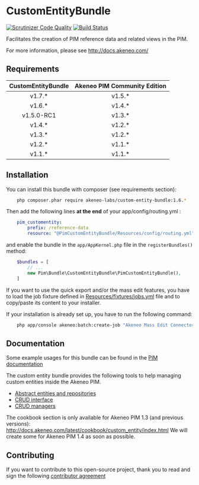 # CustomEntityBundle

[![Scrutinizer Code Quality](https://scrutinizer-ci.com/g/akeneo-labs/CustomEntityBundle/badges/quality-score.png?b=master)](https://scrutinizer-ci.com/g/akeneo-labs/CustomEntityBundle/?branch=master)
[![Build Status](https://travis-ci.org/akeneo-labs/CustomEntityBundle.svg?branch=master)](https://travis-ci.org/akeneo-labs/CustomEntityBundle)

Facilitates the creation of PIM reference data and related views in the PIM.

For more information, please see http://docs.akeneo.com/

## Requirements

| CustomEntityBundle   | Akeneo PIM Community Edition |
|:--------------------:|:----------------------------:|
| v1.7.*               | v1.5.*                       |
| v1.6.*               | v1.4.*                       |
| v1.5.0-RC1           | v1.3.*                       |
| v1.4.*               | v1.2.*                       |
| v1.3.*               | v1.2.*                       |
| v1.2.*               | v1.1.*                       |
| v1.1.*               | v1.1.*                       |

## Installation
You can install this bundle with composer (see requirements section):

```bash
    php composer.phar require akeneo-labs/custom-entity-bundle:1.6.*
```

Then add the following lines **at the end** of your app/config/routing.yml :

```yaml
    pim_customentity:
        prefix: /reference-data
        resource: "@PimCustomEntityBundle/Resources/config/routing.yml"
```

and enable the bundle in the `app/AppKernel.php` file in the `registerBundles()` method:

```php
    $bundles = [
        // ...
        new Pim\Bundle\CustomEntityBundle\PimCustomEntityBundle(),
    ]
```

If you want to use the quick export and/or the mass edit features, you have to load the job fixture defined in  [Resources/fixtures/jobs.yml](Resources/fixtures/jobs.yml) file and to copy/paste its content to your installer.

If your installation is already set up, you have to run the following command:

```bash
    php app/console akeneo:batch:create-job "Akeneo Mass Edit Connector" "reference_data_quick_export" "quick_export" "csv_reference_data_quick_export" '{"delimiter": ";", "enclosure": "\"", "withHeader": true, "filePath": "/tmp/reference_data_quick_export.csv"}'
```

## Documentation

Some example usages for this bundle can be found in the [PIM documentation](http://docs.akeneo.com/master/cookbook/custom_entity/index.html)

The custom entity bundle provides the following tools to help managing custom entities inside the Akeneo PIM.

* [Abstract entities and repositories](Resources/doc/abstract_entities_and_repositories.rst)
* [CRUD interface](Resources/doc/crud_interface.rst)
* [CRUD managers](Resources/doc/crud_managers.rst)

The cookbook section is only available for Akeneo PIM 1.3 (and previous versions): http://docs.akeneo.com/latest/cookbook/custom_entity/index.html
We will create some for Akeneo PIM 1.4 as soon as possible.

## Contributing

If you want to contribute to this open-source project, thank you to read and sign the following [contributor agreement](http://www.akeneo.com/contributor-license-agreement/)
